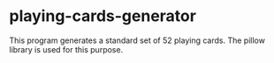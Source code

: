 # playing-cards-generator
This program generates a standard set of 52 playing cards. The pillow library is used for this purpose.
